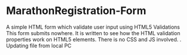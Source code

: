 # MarathonRegistration-Form
A simple HTML form which validate user input using HTML5 Validations
This form submits nowhere.   It is written to see how the HTML validation properties work on HTML5 elements.   There is no CSS and JS involved.
.
Updating file from local PC

